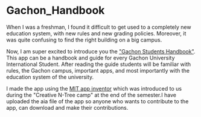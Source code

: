 # Gachon_Handbook
When I was a freshman, I found it difficult to get used to a completely new education system, with new rules and new grading policies. Moreover, it was quite confusing to find the right building on a big campus.

Now, I am super excited to introduce you the ["Gachon Students Handbook"](https://play.google.com/store/apps/details?id=appinventor.ai_scheduler_gachon.handbook_nav_merge
). This app can be a handbook and guide for every Gachon University International Student. After reading the guide students will be familiar with rules, the Gachon campus, important apps, and most importantly with the education system of the university.

I made the app using the [MIT app inventor](https://appinventor.mit.edu) which was introduced to us during the "Creative N-Tree camp" at the end of the semester.I have uploaded the aia file of the app so anyone who wants to contribute to the app, can download and make their contributions.

